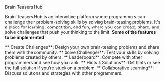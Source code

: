 Brain Teasers Hub

Brain Teasers Hub is an interactive platform where programmers can challenge their problem-solving skills by solving brain-teasing problems. It's a place for learning, competition, and fun, where you can create, share, and solve challenges that push your thinking to the limit.
**Some of the features to be implemented**

** Create Challenges**: Design your own brain-teasing problems and share them with the community.
**  Solve Challenges**: Test your skills by solving problems created by others.
**  Leaderboard**: Compete with other programmers and see how you rank.
**   Hints & Solutions**: Get hints or see the full solution if you’re stuck on a problem.
**  Collaborative Learning**: Discuss solutions and strategies with other programmers.
